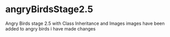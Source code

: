 # angryBirdsStage2.5
Angry Birds stage 2.5 with Class Inheritance and Images
images have been added to angry birds
i have made changes
